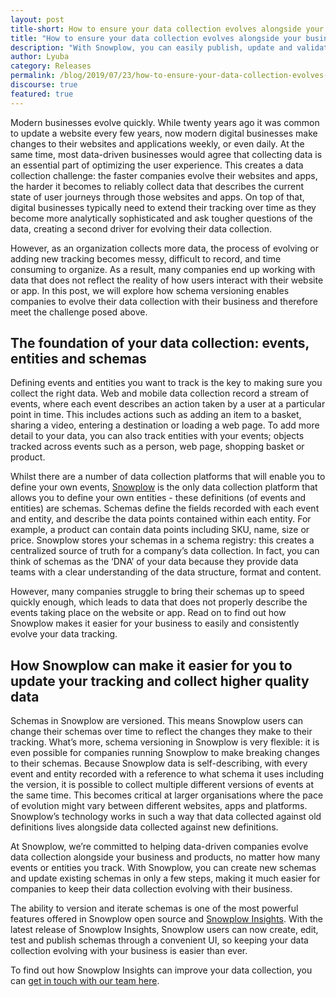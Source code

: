 ```yaml
---
layout: post
title-short: How to ensure your data collection evolves alongside your business
title: "How to ensure your data collection evolves alongside your business"
description: "With Snowplow, you can easily publish, update and validate your tracking so your data collection evolves with your business"
author: Lyuba
category: Releases
permalink: /blog/2019/07/23/how-to-ensure-your-data-collection-evolves-alongside-your-business/
discourse: true
featured: true
---
```






Modern businesses evolve quickly. While twenty years ago it was common to update a website every few years, now modern digital businesses make changes to their websites and applications weekly, or even daily. At the same time, most data-driven businesses would agree that collecting data is an essential part of optimizing the user experience. This creates a data collection challenge: the faster companies evolve their websites and apps, the harder it becomes to reliably collect data that describes the current state of user journeys through those websites and apps. On top of that, digital businesses typically need to extend their tracking over time as they become more analytically sophisticated and ask tougher questions of the data, creating a second driver for evolving their data collection. 

 

However, as an organization collects more data, the process of evolving or adding new tracking becomes messy, difficult to record, and time consuming to organize. As a result, many companies end up working with data that does not reflect the reality of how users interact with their website or app. In this post, we will explore how schema versioning enables companies to evolve their data collection with their business and therefore meet the challenge posed above.


## The foundation of your data collection: events, entities and schemas

 

Defining events and entities you want to track is the key to making sure you collect the right data. Web and mobile data collection record a stream of events, where each event describes an action taken by a user at a particular point in time. This includes actions such as adding an item to a basket, sharing a video, entering a destination or loading a web page. To add more detail to your data, you can also track entities with your events; objects tracked across events such as a person, web page, shopping basket or product. 

Whilst there are a number of data collection platforms that will enable you to define your own events, [Snowplow](https://snowplowanalytics.com/) is the only data collection platform that allows you to define your own entities - these definitions (of events and entities) are schemas. Schemas define the fields recorded with each event and entity, and describe the data points contained within each entity. For example, a product can contain data points including SKU, name, size or price. Snowplow stores your schemas in a schema registry: this creates a centralized source of truth for a company’s data collection. In fact, you can think of schemas as the ‘DNA’ of your data because they provide data teams with a clear understanding of the data structure, format and content. 

 

However, many companies struggle to bring their schemas up to speed quickly enough, which leads to data that does not properly describe the events taking place on the website or app. Read on to find out how Snowplow makes it easier for your business to easily and consistently evolve your data tracking.

 


## How Snowplow can make it easier for you to update your tracking and collect higher quality data

Schemas in Snowplow are versioned. This means Snowplow users can change their schemas over time to reflect the changes they make to their tracking. What’s more, schema versioning in Snowplow is very flexible: it is even possible for companies running Snowplow to make breaking changes to their schemas. Because Snowplow data is self-describing, with every event and entity recorded with a reference to what schema it uses including the version, it is possible to collect multiple different versions of events at the same time. This becomes critical at larger organisations where the pace of evolution might vary between different websites, apps and platforms. Snowplow’s technology works in such a way that data collected against old definitions lives alongside data collected against new definitions. 

At Snowplow, we’re committed to helping data-driven companies evolve data collection alongside your business and products, no matter how many events or entities you track. With Snowplow, you can create new schemas and update existing schemas in only a few steps, making it much easier for companies to keep their data collection evolving with their business. 

 

The ability to version and iterate schemas is one of the most powerful features offered in Snowplow open source and [Snowplow Insights](https://snowplowanalytics.com/products/snowplow-insights/). With the latest release of Snowplow Insights, Snowplow users can now create, edit, test and publish schemas through a convenient UI, so keeping your data collection evolving with your business is easier than ever.

 

To find out how Snowplow Insights can improve your data collection, you can [get in touch with our team here](https://snowplowanalytics.com/request-demo/).
